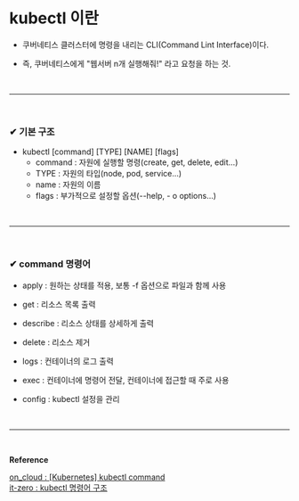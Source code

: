 # kubectl 이란
- 쿠버네티스 클러스터에 명령을 내리는 CLI(Command Lint Interface)이다.

- 즉, 쿠버네티스에게 "웹서버 n개 실행해줘!" 라고 요청을 하는 것.
<br>
<hr>
<br>

### ✔ 기본 구조
- kubectl [command] [TYPE] [NAME] [flags]
  - command : 자원에 실행할 명령(create, get, delete, edit...)
  - TYPE : 자원의 타입(node, pod, service...)
  - name : 자원의 이름
  - flags : 부가적으로 설정할 옵션(--help, - o options...)
<br>
<hr>
<br>

### ✔ command 명령어
- apply : 원하는 상태를 적용, 보통 -f 옵션으로 파일과 함께 사용

- get : 리소스 목록 출력

- describe : 리소스 상태를 상세하게 출력

- delete : 리소스 제거

- logs : 컨테이너의 로그 출력

- exec : 컨테이너에 명령어 전달, 컨테이너에 접근할 때 주로 사용

- config : kubectl 설정을 관리
<br>
<hr>
<br>

**Reference**<br>

[on_cloud : [Kubernetes] kubectl command](https://velog.io/@on_cloud/Kubernetes-kubectl-command)<br>
[it-zero : kubectl 명령어 구조](https://btcd.tistory.com/105)
  
